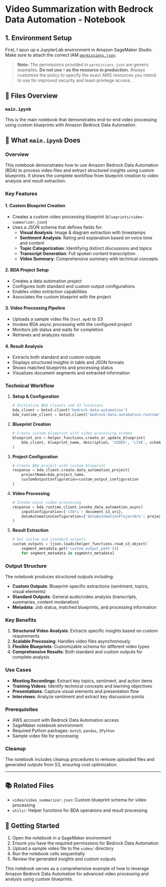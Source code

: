 # Video Summarization with Bedrock Data Automation - Notebook

## 1. Environment Setup
First, I spun up a JupyterLab environment in Amazon SageMaker Studio. Make sure to attach the correct IAM [`permissions.json`](./permissions.json).

> **Note:**
> The permissions provided in `permissions.json` are generic examples. **Do not use `*` as the resource in production.**
> Always customize the policy to specify the exact AWS resources you intend to use for improved security and least-privilege access.

## 📁 Files Overview

### `main.ipynb`
This is the main notebook that demonstrates end-to-end video processing using custom blueprints with Amazon Bedrock Data Automation.

## 🎯 What `main.ipynb` Does

### **Overview**
This notebook demonstrates how to use Amazon Bedrock Data Automation (BDA) to process video files and extract structured insights using custom blueprints. It shows the complete workflow from blueprint creation to video analysis and result extraction.

### **Key Features**

#### 1. **Custom Blueprint Creation**
- Creates a custom video processing blueprint (`blueprints/video-summarizer.json`)
- Uses a JSON schema that defines fields for:
  - **Visual Analysis**: Image & diagram extraction with timestamps
  - **Sentiment Analysis**: Rating and explanation based on voice tone and content
  - **Topic Categorization**: Identifying distinct discussions and topics
  - **Transcript Generation**: Full spoken content transcription
  - **Video Summary**: Comprehensive summary with technical concepts

#### 2. **BDA Project Setup**
- Creates a data automation project 
- Configures both standard and custom output configurations
- Enables video extraction capabilities
- Associates the custom blueprint with the project

#### 3. **Video Processing Pipeline**
- Uploads a sample video file (`test.mp4`) to S3
- Invokes BDA async processing with the configured project
- Monitors job status and waits for completion
- Retrieves and analyzes results

#### 4. **Result Analysis**
- Extracts both standard and custom outputs
- Displays structured insights in table and JSON formats
- Shows matched blueprints and processing status
- Visualizes document segments and extracted information

### **Technical Workflow**

1. **Setup & Configuration**
   ```python
   # Initialize BDA clients and S3 locations
   bda_client = boto3.client('bedrock-data-automation')
   bda_runtime_client = boto3.client('bedrock-data-automation-runtime')
   ```

2. **Blueprint Creation**
   ```python
   # Create custom blueprint with video processing schema
   blueprint_arn = helper_functions.create_or_update_blueprint(
       bda_client, blueprint_name, description, 'VIDEO', 'LIVE', schema
   )
   ```

3. **Project Configuration**
   ```python
   # Create BDA project with custom blueprint
   response = bda_client.create_data_automation_project(
       projectName=bda_project_name,
       customOutputConfiguration=custom_output_configuration
   )
   ```

4. **Video Processing**
   ```python
   # Invoke async video processing
   response = bda_runtime_client.invoke_data_automation_async(
       inputConfiguration={'s3Uri': document_s3_uri},
       dataAutomationConfiguration={'dataAutomationProjectArn': project_arn}
   )
   ```

5. **Result Extraction**
   ```python
   # Get custom and standard outputs
   custom_outputs = [json.loads(helper_functions.read_s3_object(
       segment_metadata.get('custom_output_path'))) 
       for segment_metadata in segments_metadata]
   ```

### **Output Structure**

The notebook produces structured outputs including:

- **Custom Outputs**: Blueprint-specific extractions (sentiment, topics, visual elements)
- **Standard Outputs**: General audio/video analysis (transcripts, summaries, content moderation)
- **Metadata**: Job status, matched blueprints, and processing information

### **Key Benefits**

1. **Structured Video Analysis**: Extracts specific insights based on custom requirements
2. **Scalable Processing**: Handles video files asynchronously
3. **Flexible Blueprints**: Customizable schema for different video types
4. **Comprehensive Results**: Both standard and custom outputs for complete analysis

### **Use Cases**

- **Meeting Recordings**: Extract key topics, sentiment, and action items
- **Training Videos**: Identify technical concepts and learning objectives
- **Presentations**: Capture visual elements and presentation flow
- **Interviews**: Analyze sentiment and extract key discussion points

### **Prerequisites**

- AWS account with Bedrock Data Automation access
- SageMaker notebook environment
- Required Python packages: `boto3`, `pandas`, `IPython`
- Sample video file for processing

### **Cleanup**

The notebook includes cleanup procedures to remove uploaded files and generated outputs from S3, ensuring cost optimization.

---

## 📚 Related Files

- `video/video_summarizer.json`: Custom blueprint schema for video processing
- `utils/`: Helper functions for BDA operations and result processing

## 🚀 Getting Started

1. Open the notebook in a SageMaker environment
2. Ensure you have the required permissions for Bedrock Data Automation
3. Upload a sample video file to the `video/` directory
4. Run the notebook cells sequentially
5. Review the generated insights and custom outputs

This notebook serves as a comprehensive example of how to leverage Amazon Bedrock Data Automation for advanced video processing and analysis using custom blueprints. 

